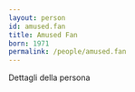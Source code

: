 ```yaml
---
layout: person
id: amused.fan
title: Amused Fan
born: 1971
permalink: /people/amused.fan
---
```


Dettagli della persona 